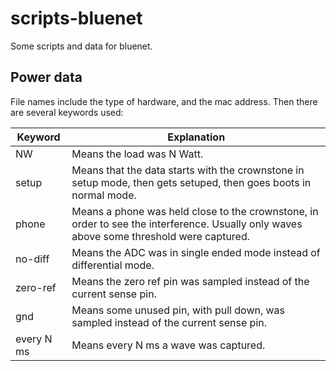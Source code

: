 # scripts-bluenet
Some scripts and data for bluenet.

## Power data
File names include the type of hardware, and the mac address. Then there are several keywords used:

Keyword | Explanation
------- | ----------
NW | Means the load was N Watt.
setup | Means that the data starts with the crownstone in setup mode, then gets setuped, then goes boots in normal mode.
phone | Means a phone was held close to the crownstone, in order to see the interference. Usually only waves above some threshold were captured. 
no-diff | Means the ADC was in single ended mode instead of differential mode.
zero-ref | Means the zero ref pin was sampled instead of the current sense pin.
gnd | Means some unused pin, with pull down, was sampled instead of the current sense pin.
every N ms | Means every N ms a wave was captured.
